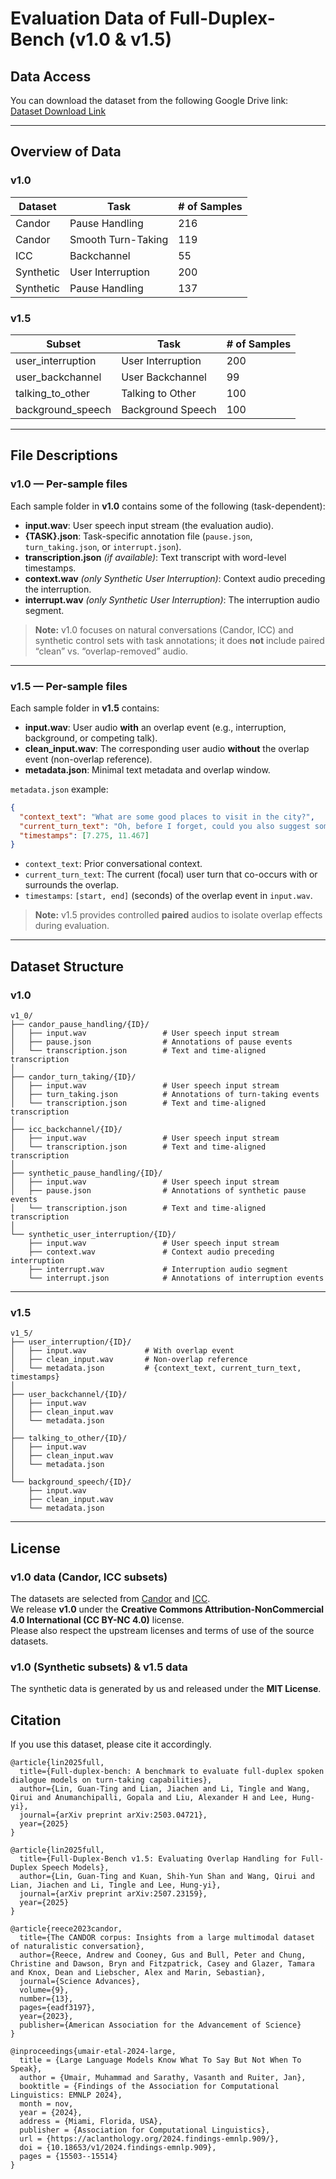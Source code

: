 # Evaluation Data of Full-Duplex-Bench (v1.0 & v1.5)

## Data Access

You can download the dataset from the following Google Drive link:  
[Dataset Download Link](https://drive.google.com/drive/folders/1DtoxMVO9_Y_nDs2peZtx3pw-U2qYgpd3?usp=sharing)

---

## Overview of Data

### v1.0
| Dataset   | Task                | # of Samples |
|-----------|---------------------|--------------|
| Candor    | Pause Handling      | 216          |
| Candor    | Smooth Turn-Taking  | 119          |
| ICC       | Backchannel         | 55           |
| Synthetic | User Interruption   | 200          |
| Synthetic | Pause Handling      | 137          |

### v1.5
| Subset             | Task                  | # of Samples |
|--------------------|-----------------------|--------------|
| user_interruption  | User Interruption     | 200          |
| user_backchannel   | User Backchannel      | 99           |
| talking_to_other   | Talking to Other      | 100          |
| background_speech  | Background Speech     | 100          |

---

## File Descriptions

### v1.0 — Per-sample files
Each sample folder in **v1.0** contains some of the following (task-dependent):

- **input.wav**: User speech input stream (the evaluation audio).
- **{TASK}.json**: Task-specific annotation file (`pause.json`, `turn_taking.json`, or `interrupt.json`).
- **transcription.json** *(if available)*: Text transcript with word-level timestamps.
- **context.wav** *(only Synthetic User Interruption)*: Context audio preceding the interruption.
- **interrupt.wav** *(only Synthetic User Interruption)*: The interruption audio segment.

> **Note:** v1.0 focuses on natural conversations (Candor, ICC) and synthetic control sets with task annotations; it does **not** include paired “clean” vs. “overlap-removed” audio.

---

### v1.5 — Per-sample files
Each sample folder in **v1.5** contains:

- **input.wav**: User audio **with** an overlap event (e.g., interruption, background, or competing talk).
- **clean_input.wav**: The corresponding user audio **without** the overlap event (non-overlap reference).
- **metadata.json**: Minimal text metadata and overlap window.

`metadata.json` example:
```json
{
  "context_text": "What are some good places to visit in the city?",
  "current_turn_text": "Oh, before I forget, could you also suggest some good restaurants nearby?",
  "timestamps": [7.275, 11.467]
}
```
- `context_text`: Prior conversational context.
- `current_turn_text`: The current (focal) user turn that co-occurs with or surrounds the overlap.
- `timestamps`: `[start, end]` (seconds) of the overlap event in `input.wav`.

> **Note:** v1.5 provides controlled **paired** audios to isolate overlap effects during evaluation.

---

## Dataset Structure

### v1.0

```
v1_0/
├── candor_pause_handling/{ID}/
│   ├── input.wav                 # User speech input stream
│   ├── pause.json                # Annotations of pause events
│   └── transcription.json        # Text and time-aligned transcription
│
├── candor_turn_taking/{ID}/
│   ├── input.wav                 # User speech input stream
│   ├── turn_taking.json          # Annotations of turn-taking events
│   └── transcription.json        # Text and time-aligned transcription
│
├── icc_backchannel/{ID}/
│   ├── input.wav                 # User speech input stream
│   └── transcription.json        # Text and time-aligned transcription
│
├── synthetic_pause_handling/{ID}/
│   ├── input.wav                 # User speech input stream
│   ├── pause.json                # Annotations of synthetic pause events
│   └── transcription.json        # Text and time-aligned transcription
│
└── synthetic_user_interruption/{ID}/
    ├── input.wav                 # User speech input stream
    ├── context.wav               # Context audio preceding interruption
    ├── interrupt.wav             # Interruption audio segment
    └── interrupt.json            # Annotations of interruption events

```

---

### v1.5
```
v1_5/
├── user_interruption/{ID}/
│   ├── input.wav             # With overlap event
│   ├── clean_input.wav       # Non-overlap reference
│   └── metadata.json         # {context_text, current_turn_text, timestamps}
│
├── user_backchannel/{ID}/
│   ├── input.wav
│   ├── clean_input.wav
│   └── metadata.json
│
├── talking_to_other/{ID}/
│   ├── input.wav
│   ├── clean_input.wav
│   └── metadata.json
│
└── background_speech/{ID}/
    ├── input.wav
    ├── clean_input.wav
    └── metadata.json
```

---

## License
### v1.0 data (Candor, ICC subsets)
The datasets are selected from [Candor](https://www.science.org/doi/full/10.1126/sciadv.adf3197) and [ICC](https://aclanthology.org/2024.findings-emnlp.909/).  
We release **v1.0** under the **Creative Commons Attribution-NonCommercial 4.0 International (CC BY-NC 4.0)** license.  
Please also respect the upstream licenses and terms of use of the source datasets.

### v1.0 (Synthetic subsets) & v1.5 data 
The synthetic data is generated by us and released under the **MIT License**.



## Citation
If you use this dataset, please cite it accordingly.

```
@article{lin2025full,
  title={Full-duplex-bench: A benchmark to evaluate full-duplex spoken dialogue models on turn-taking capabilities},
  author={Lin, Guan-Ting and Lian, Jiachen and Li, Tingle and Wang, Qirui and Anumanchipalli, Gopala and Liu, Alexander H and Lee, Hung-yi},
  journal={arXiv preprint arXiv:2503.04721},
  year={2025}
}

@article{lin2025full,
  title={Full-Duplex-Bench v1.5: Evaluating Overlap Handling for Full-Duplex Speech Models},
  author={Lin, Guan-Ting and Kuan, Shih-Yun Shan and Wang, Qirui and Lian, Jiachen and Li, Tingle and Lee, Hung-yi},
  journal={arXiv preprint arXiv:2507.23159},
  year={2025}
}

@article{reece2023candor,
  title={The CANDOR corpus: Insights from a large multimodal dataset of naturalistic conversation},
  author={Reece, Andrew and Cooney, Gus and Bull, Peter and Chung, Christine and Dawson, Bryn and Fitzpatrick, Casey and Glazer, Tamara and Knox, Dean and Liebscher, Alex and Marin, Sebastian},
  journal={Science Advances},
  volume={9},
  number={13},
  pages={eadf3197},
  year={2023},
  publisher={American Association for the Advancement of Science}
}

@inproceedings{umair-etal-2024-large,
  title = {Large Language Models Know What To Say But Not When To Speak},
  author = {Umair, Muhammad and Sarathy, Vasanth and Ruiter, Jan},
  booktitle = {Findings of the Association for Computational Linguistics: EMNLP 2024},
  month = nov,
  year = {2024},
  address = {Miami, Florida, USA},
  publisher = {Association for Computational Linguistics},
  url = {https://aclanthology.org/2024.findings-emnlp.909/},
  doi = {10.18653/v1/2024.findings-emnlp.909},
  pages = {15503--15514}
}
```
